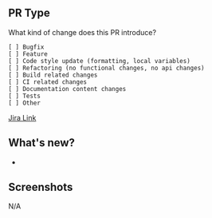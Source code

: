 ## PR Type
What kind of change does this PR introduce?
```
[ ] Bugfix
[ ] Feature
[ ] Code style update (formatting, local variables)
[ ] Refactoring (no functional changes, no api changes)
[ ] Build related changes
[ ] CI related changes
[ ] Documentation content changes
[ ] Tests
[ ] Other
```
[Jira Link](https://xsolve.atlassian.net/browse/PROJECT_KEY)

## What's new?
-

## Screenshots
N/A
